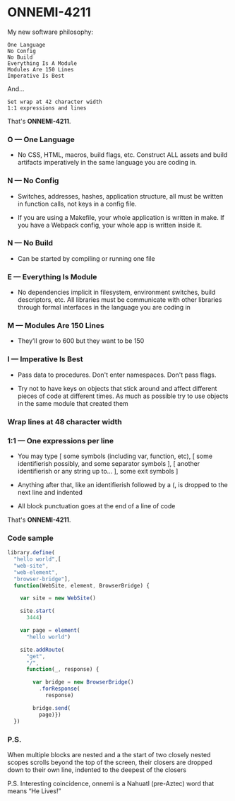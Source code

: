# ONNEMI-4211

My new software philosophy: 

    One Language
    No Config
    No Build
    Everything Is A Module
    Modules Are 150 Lines
    Imperative Is Best

And...

    Set wrap at 42 character width
    1:1 expressions and lines

That's **ONNEMI-4211**.

### O — One Language

- No CSS, HTML, macros, build flags, etc. Construct ALL assets and build artifacts imperatively in the same language you are coding in.


### N — No Config

- Switches, addresses, hashes, application structure, all must be written in function calls, not keys in a config file.

- If you are using a Makefile, your whole application is written in make. If you have a Webpack config, your whole app is written inside it.

### N — No Build

- Can be started by compiling or running one file


###  E — Everything Is Module

- No dependencies implicit in filesystem, environment switches, build descriptors, etc. All libraries must be communicate with other libraries through formal interfaces in the language you are coding in


### M — Modules Are 150 Lines

- They’ll grow to 600 but they want to be 150


### I — Imperative Is Best

- Pass data to procedures. Don't enter namespaces. Don't pass flags.

- Try not to have keys on objects that stick around and affect different pieces of code at different times. As much as possible try to use objects in the same module that created them

### Wrap lines at 48 character width

### 1:1 — One expressions per line

- You may type [ some symbols (including var, function, etc), [ some identifierish possibly, and some separator symbols ], [ another identifierish or any string up to... ], some exit symbols ]

- Anything after that, like an identifierish followed by a (, is dropped to the next line and indented

- All block punctuation goes at the end of a line of code

That's **ONNEMI-4211**.


### Code sample

```javascript
library.define(
  "hello world",[
  "web-site",
  "web-element",
  "browser-bridge"],
  function(WebSite, element, BrowserBridge) {

    var site = new WebSite()

    site.start(
      3444)

    var page = element(
      "hello world")

    site.addRoute(
      "get",
      "/",
      function(_, response) {

        var bridge = new BrowserBridge()
          .forResponse(
            response)

        bridge.send(
          page)})
  })
```


### P.S.

When multiple blocks are nested and a the start of two closely nested scopes scrolls beyond the top of the screen, their closers are dropped down to their own line, indented to the deepest of the closers

P.S. Interesting coincidence, onnemi is a Nahuatl (pre-Aztec) word that means “He Lives!”
